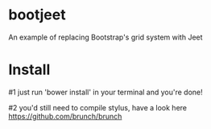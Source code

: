 bootjeet
========

An example of replacing Bootstrap's grid system with Jeet

Install
========
#1 just run 'bower install' in your terminal and you're done!

#2 you'd still need to compile stylus, have a look here https://github.com/brunch/brunch
